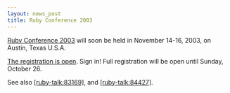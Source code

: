 ```yaml
---
layout: news_post
title: Ruby Conference 2003
---
```


[Ruby Conference 2003][1] will soon be held in November 14-16, 2003, on
Austin, Texas U.S.A.

[The registration is open][2]. Sign in! Full registration will be open
until Sunday, October 26.

See also [\[ruby-talk:83169\]][3], and [\[ruby-talk:84427\]][4].

[1]: http://rubycentral.org/03/ 
[2]: http://rubycentral.org/03/index.rb?dest=start_reg 
[3]: http://www.ruby-talk.org/83169 
[4]: http://www.ruby-talk.org/84427 
